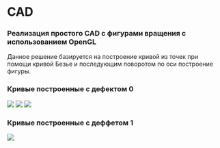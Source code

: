 # CAD
### Реализация простого CAD с фигурами вращения с использованием OpenGL
Данное решение базируется на построение кривой из точек при помощи кривой Безье и последующим поворотом по оси построение фигуры.

### Кривые построенные с дефектом 0

![](https://github.com/Vasilevykh-M/CAD/blob/master/Result/4_1.gif)
![](https://github.com/Vasilevykh-M/CAD/blob/master/Result/4_2.gif)
![](https://github.com/Vasilevykh-M/CAD/blob/master/Result/4_3.gif)

### Кривые построенные с деффетом 1

![](https://github.com/Vasilevykh-M/CAD/blob/master/Result/4_4.gif)
